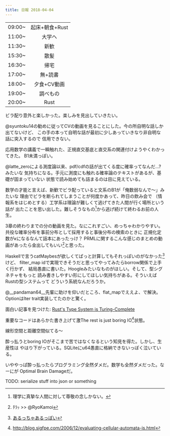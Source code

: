 ```yaml
---
title: 日報 2018-04-04
---
```


|||
|:-|:-:|
|09:00~|起床+朝食+Rust|
|11:00~|大学へ|
|11:30~|新歓|
|15:30~|散髪|
|16:30~|帰宅|
|17:00~|無+読書|
|18:00~|夕食+CV動画|
|19:00~|調べもの|
|20:00~|Rust|

ビラ配り意外と楽しかった。楽しみを見出していきたい。

@syuntoku14の勧めに従ってCVの動画を見ることにした。今の所自明な話しか出てないけど、
この手の本って自明な話が最初に少しあっていきなり非自明な話に突入するので
信用できない。

応用数学の講義で一瞬触れた、正規直交基底と直交系の関連付けようやくわかってきた。
B1未満っぽい。

@latte_zeroによる測度論以来、pdf/cdfの話が出てくる度に確率ってなんだ...?みたいな
気持ちになる。手元に測度にも触れる確率論のテキストがあるが、基礎が固まっていない
状態で読み始めても詰まるのは目に見えている。

数学の才能と言えば、新歓でビラ配っていると文系のB1が「俺数弱なんで〜」みたいな
理由でビラを断られてしまうことが何度かあって、昨日の飲み会で
（情報系をはじめとする）工学系は理論が難しくて逃げてきた人間が行く場所という話が
出たことを思い出した。難しそうなもの[^science]から逃げ続けて終わるお前の人生。

[^science]: 理学に真摯な人間に対して尊敬の念しかない。

3章の終わりまでの分の動画を見た。なにこれすごい、めっちゃわかりやすい。
共役な確率分布を事前分布として採用すると事後分布の検索のときに
正規化定数が$\kappa$になるなんて話本にあったっけ？
PRMLに関するこんな感じのまとめの動画があったら金出してもいい[^ryokamoi]と思った。

[^ryokamoi]: ﾁﾗｯ >> @RyoKamoi

Haskellで言うcatMaybesが欲しくてぱっと計算してもそれっぽいのがなかった[^catmaybes]けど、
filter_map idで実現できそうだと思ってやってみたらborrow関係で上手く行かず、
結局愚直に書いた。Hoogleみたいなものがほしい。そして、型シグネチャをもっと
読み書きしやすい形にしてほしい気持ちがある。そういえばRustの型システムって
どういう系統なんだろうか。

@__pandaman64__先輩に助けを仰いだところ、flat_mapでええよ、で解決。
OptionはIter trait実装してたのかと驚く。

[^catmaybes]: [あるっちゃあるっぽい](http://xion.io/post/code/rust-iter-patterns.html)

面白い記事を見つけた: [Rust's Type System is Turing-Complete](https://sdleffler.github.io/RustTypeSystemTuringComplete/)

重要なコードはあらかた書き上げて激The rest is just boring IO[^boring-io]状態。

[^boring-io]: <http://blog.sigfpe.com/2006/12/evaluating-cellular-automata-is.html>

線形空間と距離空間似てる〜

酔っ払うとboring IOがそこまで苦ではなくなるという知見を得た。しかし、生産性は
やはり下がっている。SQLiteにu64愚直に格納できないっぽく泣いている。

いややっぱ酔っ払ったらプログラミング全然ダメだ。数学も全然ダメだった。なーにが
Optimal Brain Damageだ。

TODO:
serialize stuff into json or something

